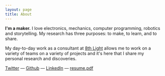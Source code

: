 ```yaml
---
layout: page
title: About
---
```


**I'm a maker.** I love electronics, mechanics, computer programming, robotics and storytelling. My research has three purposes: to make, to learn, and to share.

My day-to-day work as a consultant at [8th Light](https://8thlight.com) allows me to work on a variety of teams on a variety of projects and it's here that I share my personal research and discoveries.

[Twitter](https://twitter.com/thomascountz) — [Github](https://github.com/thomascountz) — [LinkedIn](https://www.linkedin.com/in/thomas-countz-8b0951135/) — [resume.pdf](/assets/countz_resume.pdf)

